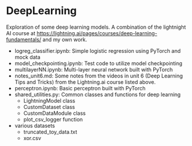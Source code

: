 # DeepLearning
Exploration of some deep learning models.  A combination of the lightnight AI course at https://lightning.ai/pages/courses/deep-learning-fundamentals/ and my own work. 

- logreg_classifier.ipynb: Simple logistic regression using PyTorch and mock data
- model_checkpointing.ipynb: Test code to utilize model checkpointing
- multilayerNN.ipynb: Multi-layer neural network built with PyTorch
- notes_unit6.md: Some notes from the videos in unit 6 (Deep Learning Tips and Tricks) from the Lightning.ai course listed above.
- perceptron.ipynb: Basic perceptron built with PyTorch
- shared_utilities.py: Common classes and functions for deep learning
  - LightningModel class
  - CustomDataset class
  - CustomDataModule class
  - plot_csv_logger function
- various datasets
  - truncated_toy_data.txt
  - xor.csv
